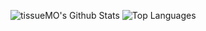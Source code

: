 ![tissueMO's Github Stats](https://github-readme-stats.vercel.app/api?username=tissueMO&count_private=true&show_icons=true)
![Top Languages](https://github-readme-stats.vercel.app/api/top-langs/?username=tissueMO)
